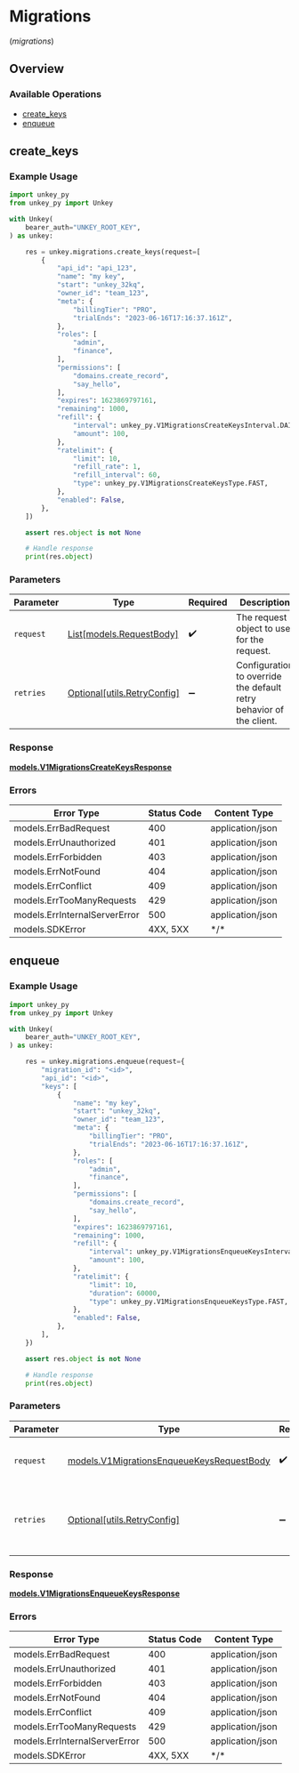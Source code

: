 # Migrations
(*migrations*)

## Overview

### Available Operations

* [create_keys](#create_keys)
* [enqueue](#enqueue)

## create_keys

### Example Usage

```python
import unkey_py
from unkey_py import Unkey

with Unkey(
    bearer_auth="UNKEY_ROOT_KEY",
) as unkey:

    res = unkey.migrations.create_keys(request=[
        {
            "api_id": "api_123",
            "name": "my key",
            "start": "unkey_32kq",
            "owner_id": "team_123",
            "meta": {
                "billingTier": "PRO",
                "trialEnds": "2023-06-16T17:16:37.161Z",
            },
            "roles": [
                "admin",
                "finance",
            ],
            "permissions": [
                "domains.create_record",
                "say_hello",
            ],
            "expires": 1623869797161,
            "remaining": 1000,
            "refill": {
                "interval": unkey_py.V1MigrationsCreateKeysInterval.DAILY,
                "amount": 100,
            },
            "ratelimit": {
                "limit": 10,
                "refill_rate": 1,
                "refill_interval": 60,
                "type": unkey_py.V1MigrationsCreateKeysType.FAST,
            },
            "enabled": False,
        },
    ])

    assert res.object is not None

    # Handle response
    print(res.object)

```

### Parameters

| Parameter                                                           | Type                                                                | Required                                                            | Description                                                         |
| ------------------------------------------------------------------- | ------------------------------------------------------------------- | ------------------------------------------------------------------- | ------------------------------------------------------------------- |
| `request`                                                           | [List[models.RequestBody]](../../models/.md)                        | :heavy_check_mark:                                                  | The request object to use for the request.                          |
| `retries`                                                           | [Optional[utils.RetryConfig]](../../models/utils/retryconfig.md)    | :heavy_minus_sign:                                                  | Configuration to override the default retry behavior of the client. |

### Response

**[models.V1MigrationsCreateKeysResponse](../../models/v1migrationscreatekeysresponse.md)**

### Errors

| Error Type                    | Status Code                   | Content Type                  |
| ----------------------------- | ----------------------------- | ----------------------------- |
| models.ErrBadRequest          | 400                           | application/json              |
| models.ErrUnauthorized        | 401                           | application/json              |
| models.ErrForbidden           | 403                           | application/json              |
| models.ErrNotFound            | 404                           | application/json              |
| models.ErrConflict            | 409                           | application/json              |
| models.ErrTooManyRequests     | 429                           | application/json              |
| models.ErrInternalServerError | 500                           | application/json              |
| models.SDKError               | 4XX, 5XX                      | \*/\*                         |

## enqueue

### Example Usage

```python
import unkey_py
from unkey_py import Unkey

with Unkey(
    bearer_auth="UNKEY_ROOT_KEY",
) as unkey:

    res = unkey.migrations.enqueue(request={
        "migration_id": "<id>",
        "api_id": "<id>",
        "keys": [
            {
                "name": "my key",
                "start": "unkey_32kq",
                "owner_id": "team_123",
                "meta": {
                    "billingTier": "PRO",
                    "trialEnds": "2023-06-16T17:16:37.161Z",
                },
                "roles": [
                    "admin",
                    "finance",
                ],
                "permissions": [
                    "domains.create_record",
                    "say_hello",
                ],
                "expires": 1623869797161,
                "remaining": 1000,
                "refill": {
                    "interval": unkey_py.V1MigrationsEnqueueKeysInterval.DAILY,
                    "amount": 100,
                },
                "ratelimit": {
                    "limit": 10,
                    "duration": 60000,
                    "type": unkey_py.V1MigrationsEnqueueKeysType.FAST,
                },
                "enabled": False,
            },
        ],
    })

    assert res.object is not None

    # Handle response
    print(res.object)

```

### Parameters

| Parameter                                                                                       | Type                                                                                            | Required                                                                                        | Description                                                                                     |
| ----------------------------------------------------------------------------------------------- | ----------------------------------------------------------------------------------------------- | ----------------------------------------------------------------------------------------------- | ----------------------------------------------------------------------------------------------- |
| `request`                                                                                       | [models.V1MigrationsEnqueueKeysRequestBody](../../models/v1migrationsenqueuekeysrequestbody.md) | :heavy_check_mark:                                                                              | The request object to use for the request.                                                      |
| `retries`                                                                                       | [Optional[utils.RetryConfig]](../../models/utils/retryconfig.md)                                | :heavy_minus_sign:                                                                              | Configuration to override the default retry behavior of the client.                             |

### Response

**[models.V1MigrationsEnqueueKeysResponse](../../models/v1migrationsenqueuekeysresponse.md)**

### Errors

| Error Type                    | Status Code                   | Content Type                  |
| ----------------------------- | ----------------------------- | ----------------------------- |
| models.ErrBadRequest          | 400                           | application/json              |
| models.ErrUnauthorized        | 401                           | application/json              |
| models.ErrForbidden           | 403                           | application/json              |
| models.ErrNotFound            | 404                           | application/json              |
| models.ErrConflict            | 409                           | application/json              |
| models.ErrTooManyRequests     | 429                           | application/json              |
| models.ErrInternalServerError | 500                           | application/json              |
| models.SDKError               | 4XX, 5XX                      | \*/\*                         |